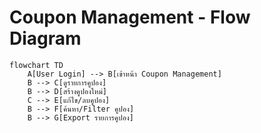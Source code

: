 # Coupon Management - Flow Diagram

```mermaid
flowchart TD
    A[User Login] --> B[เข้าหน้า Coupon Management]
    B --> C[ดูรายการคูปอง]
    B --> D[สร้างคูปองใหม่]
    C --> E[แก้ไข/ลบคูปอง]
    B --> F[ค้นหา/Filter คูปอง]
    B --> G[Export รายการคูปอง]
```